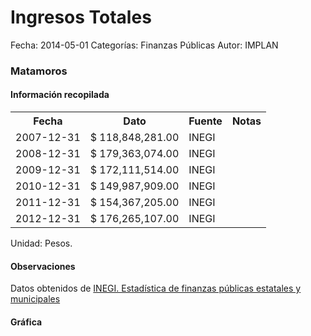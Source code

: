 Ingresos Totales
=====

Fecha: 2014-05-01
Categorías: Finanzas Públicas
Autor: IMPLAN

### Matamoros

#### Información recopilada

<table class="table table-hover table-bordered">
  <tr><th>Fecha</th><th>Dato</th><th>Fuente</th><th>Notas</th></tr>
  <tr><td>2007-12-31</td><td>$ 118,848,281.00</td><td>INEGI</td><td></td></tr>
  <tr><td>2008-12-31</td><td>$ 179,363,074.00</td><td>INEGI</td><td></td></tr>
  <tr><td>2009-12-31</td><td>$ 172,111,514.00</td><td>INEGI</td><td></td></tr>
  <tr><td>2010-12-31</td><td>$ 149,987,909.00</td><td>INEGI</td><td></td></tr>
  <tr><td>2011-12-31</td><td>$ 154,367,205.00</td><td>INEGI</td><td></td></tr>
  <tr><td>2012-12-31</td><td>$ 176,265,107.00</td><td>INEGI</td><td></td></tr>
</table>

Unidad: Pesos.

#### Observaciones

Datos obtenidos de [INEGI. Estadística de finanzas públicas estatales y municipales](http://www.inegi.org.mx/sistemas/olap/Proyectos/bd/continuas/finanzaspublicas/FPMun.asp?s=est&c=11289&proy=efipem_fmun)

#### Gráfica

<div id="Morrislpmtualp" class="grafica"></div>
  <!-- JAVASCRIPT DE LA GRAFICA EN Morrislpmtualp -->
  <script>
  new Morris.Bar({
    element: 'Morrislpmtualp',
    data: [
      { fecha: '2007-12-31', dato: 118848281.00 },
      { fecha: '2008-12-31', dato: 179363074.00 },
      { fecha: '2009-12-31', dato: 172111514.00 },
      { fecha: '2010-12-31', dato: 149987909.00 },
      { fecha: '2011-12-31', dato: 154367205.00 },
      { fecha: '2012-12-31', dato: 176265107.00 }
    ],
    xkey: 'fecha',
    ykeys: ['dato'],
    labels: ['Dato']
  });
  </script>
